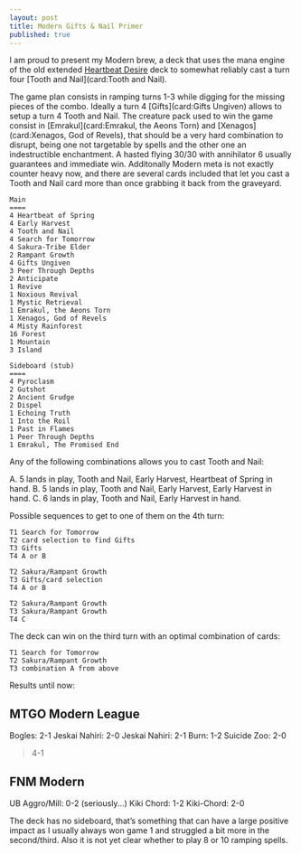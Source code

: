 ```yaml
---
layout: post
title: Modern Gifts & Nail Primer
published: true
---
```


I am proud to present my Modern brew, a deck that uses the mana engine of the old extended [Heartbeat Desire](http://mtgtop8.com/event?e=9218&d=252854&f=EX) deck to somewhat reliably cast a turn four [Tooth and Nail](card:Tooth and Nail). 

The game plan consists in ramping turns 1-3 while digging for the missing pieces of the combo. Ideally a turn 4 [Gifts](card:Gifts Ungiven) allows to setup a turn 4 Tooth and Nail. The creature pack used to win the game consist in [Emrakul](card:Emrakul, the Aeons Torn) and [Xenagos](card:Xenagos, God of Revels), that should be a very hard combination to disrupt, being one not targetable by spells and the other one an indestructible enchantment.
A hasted flying 30/30 with annihilator 6 usually guarantees and immediate win. Additonally Modern meta is not exactly counter heavy now, and there are several cards included that let you cast a Tooth and Nail card more than once grabbing it back from the graveyard.

```
Main
====
4 Heartbeat of Spring
4 Early Harvest
4 Tooth and Nail
4 Search for Tomorrow
4 Sakura-Tribe Elder
2 Rampant Growth
4 Gifts Ungiven
3 Peer Through Depths
2 Anticipate
1 Revive
1 Noxious Revival
1 Mystic Retrieval
1 Emrakul, the Aeons Torn
1 Xenagos, God of Revels
4 Misty Rainforest
16 Forest
1 Mountain
3 Island

Sideboard (stub)
====
4 Pyroclasm
2 Gutshot
2 Ancient Grudge
2 Dispel
1 Echoing Truth
1 Into the Roil
1 Past in Flames
1 Peer Through Depths
1 Emrakul, The Promised End
```

Any of the following combinations allows you to cast Tooth and Nail:

A. 5 lands in play, Tooth and Nail, Early Harvest, Heartbeat of Spring in hand.
B. 5 lands in play, Tooth and Nail, Early Harvest, Early Harvest in hand.
C. 6 lands in play, Tooth and Nail, Early Harvest in hand.

Possible sequences to get to one of them on the 4th turn:

```
T1 Search for Tomorrow
T2 card selection to find Gifts 
T3 Gifts
T4 A or B
```

```
T2 Sakura/Rampant Growth
T3 Gifts/card selection
T4 A or B
```

```
T2 Sakura/Rampant Growth
T3 Sakura/Rampant Growth
T4 C
```

The deck can win on the third turn with an optimal combination of cards:

```
T1 Search for Tomorrow
T2 Sakura/Rampant Growth
T3 combination A from above
```

Results until now: 

## MTGO Modern League
Bogles: 2-1
Jeskai Nahiri: 2-0
Jeskai Nahiri: 2-1
Burn: 1-2
Suicide Zoo: 2-0

> 4-1

## FNM Modern
UB Aggro/Mill: 0-2 (seriously...)
Kiki Chord: 1-2
Kiki-Chord: 2-0

The deck has no sideboard, that’s something that can have a large positive impact as I usually always won game 1 and struggled a bit more in the second/third. Also it is not yet clear whether to play 8 or 10 ramping spells.
